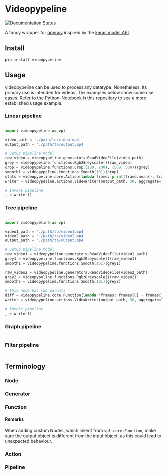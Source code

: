 # Videopypeline

[![Documentation Status](https://readthedocs.org/projects/videopypeline/badge/?version=latest)](https://videopypeline.readthedocs.io/en/latest/?badge=latest)

A fancy wrapper for [opencv](https://opencv.org/) inspired by the [keras model API](https://keras.io/api/models/model/).

## Install
```
pip install videopypeline
```

## Usage
videopypeline can be used to process any datatype. Nonetheless, its primary use is intended for videos.
The examples below show some use cases. Refer to the Python-Notebook in this repository to 
see a more established usage example.

[//]: <> (TODO test examples)

### Linear pipeline

```py

import videopypeline as vpl

video_path = './path/to/video.mp4'
output_path = './path/to/output.mp4'

# Setup pipeline model
raw_video = videopypeline.generators.ReadVideoFile(video_path)
grey = videopypeline.functions.Rgb2Greyscale()(raw_video)
crop = videopypeline.functions.Crop((100, 200), (500, 500))(grey)
smooth1 = videopypeline.functions.Smooth(101)(crop)
stats = videopypeline.core.Action(lambda frame: print(frame.mean(), frame.std()))(smooth1)
writer = videopypeline.actions.VideoWriter(output_path, 30, aggregate=True, collect=False, verbose=True)(stats)

# Invoke pipeline
_ = writer()
```

### Tree pipeline

```py

import videopypeline as vpl

video1_path = './path/to/video1.mp4'
video2_path = './path/to/video2.mp4'
output_path = './path/to/output.mp4'

# Setup pipeline model
raw_video1 = videopypeline.generators.ReadVideoFile(video1_path)
grey1 = videopypeline.functions.Rgb2Greyscale()(raw_video1)
smooth1 = videopypeline.functions.Smooth(101)(grey1)

raw_video2 = videopypeline.generators.ReadVideoFile(video2_path)
grey2 = videopypeline.functions.Rgb2Greyscale()(raw_video2)
smooth2 = videopypeline.functions.Smooth(101)(grey2)

# This node has two parents
diff = videopypeline.core.Function(lambda *frames: frames[0] - frames[1])([smooth1, smooth2])
writer = videopypeline.actions.VideoWriter(output_path, 30, aggregate=True, collect=False, verbose=True)(diff)

# Invoke pipeline
_ = writer()
```

### Graph pipeline
```py
```

### Filter pipeline
```py
```
## Terminology

### Node

### Generator

### Function
#### Remarks
When adding custom Nodes, which inherit from `vpl.core.Function`, make sure the output object is different from the
input object, as this could lead to unexpected behaviour.

### Action

### Pipeline
